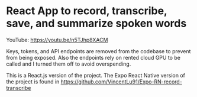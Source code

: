 # React App to record, transcribe, save, and summarize spoken words

YouTube: https://youtu.be/n5TJhp8XACM

Keys, tokens, and API endpoints are removed from the codebase to prevent from being exposed. Also the endpoints rely on rented cloud GPU to be called and I turned them off to avoid overspending.

This is a React.js version of the project. The Expo React Native version of the project is found in
https://github.com/VincentLu91/Expo-RN-record-transcribe
